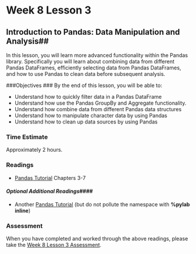# Week 8 Lesson 3 #
## Introduction to Pandas: Data Manipulation and Analysis##

In this lesson, you will learn more advanced functionality within the
Pandas library. Specifically you will learn about combining data from
different Pandas DataFrames, efficiently selecting data from Pandas
DataFrames, and how to use Pandas to clean data before subsequent
analysis.


###Objectives ###
By the end of this lesson, you will be able to:

- Understand how to quickly filter data in a Pandas DataFrame
- Understand how use the Pandas GroupBy and Aggregate functionality.
- Understand how combine data from different Pandas data structures
- Understand how to manipulate character data by using Pandas
- Understand how to clean up data sources by using Pandas


### Time Estimate ###

Approximately 2 hours.

### Readings ####

- [Pandas Tutorial](https://github.com/jvns/pandas-cookbook) Chapters 3-7

#### *Optional Additional Readings*####

- Another [Pandas Tutorial](http://nbviewer.ipython.org/github/jvns/talks/blob/master/pydatanyc2013/PyData%20NYC%202013%20tutorial.ipynb) (but do not pollute the namespace with **%pylab inline**)

### Assessment ###

When you have completed and worked through the above readings, please take the [Week 8 Lesson 3 Assessment](https://learn.illinois.edu/mod/quiz/view.php?id=1095569).

